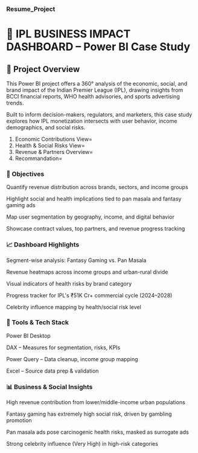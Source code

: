 ### Resume_Project
# 🏏 IPL BUSINESS IMPACT DASHBOARD – Power BI Case Study
## 📁 Project Overview
This Power BI project offers a 360° analysis of the economic, social, and brand impact of the Indian Premier League (IPL), drawing insights from BCCI financial reports, WHO health advisories, and sports advertising trends.

Built to inform decision-makers, regulators, and marketers, this case study explores how IPL monetization intersects with user behavior, income demographics, and social risks.

1. Economic Contributions View=
2. Health & Social Risks View=
3. Revenue & Partners Overview=
4. Recommandation=

### 🎯 Objectives
Quantify revenue distribution across brands, sectors, and income groups

Highlight social and health implications tied to pan masala and fantasy gaming ads

Map user segmentation by geography, income, and digital behavior

Showcase contract values, top partners, and revenue progress tracking

### 📈 Dashboard Highlights
Segment-wise analysis: Fantasy Gaming vs. Pan Masala

Revenue heatmaps across income groups and urban-rural divide

Visual indicators of health risks by brand category

Progress tracker for IPL's ₹51K Cr+ commercial cycle (2024–2028)

Celebrity influence mapping by health/social risk level

### 🔧 Tools & Tech Stack
Power BI Desktop

DAX – Measures for segmentation, risks, KPIs

Power Query – Data cleanup, income group mapping

Excel – Source data prep & validation

### 📊 Business & Social Insights
High revenue contribution from lower/middle-income urban populations

Fantasy gaming has extremely high social risk, driven by gambling promotion

Pan masala ads pose carcinogenic health risks, masked as surrogate ads

Strong celebrity influence (Very High) in high-risk categories

